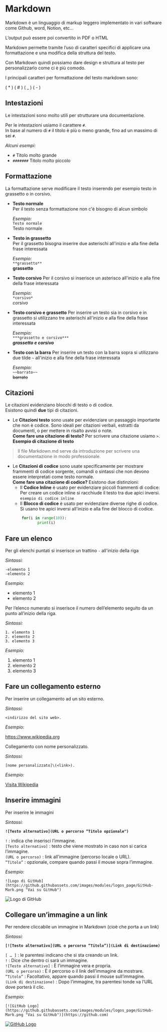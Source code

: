 # Markdown

Markdown è un linguaggio di markup leggero implementato in vari software come Github, word, Notion, etc…

L’output può essere poi convertito in PDF o HTML

Markdown permette tramite l’uso di caratteri specifici di applicare una formattazione e una modifica della struttura del testo.

Con Markdown quindi possiamo dare design e struttura al testo per personalizzarlo come ci è più comodo.

I principali caratteri per formattazione del testo markdown sono:

( * ) ( # ) ( _ ) ( - )


## Intestazioni
Le intestazioni sono molto utili per strutturare una documentazione.  

Per le intestazioni usiamo il carattere `#`.  
In base al numero di `#` il titolo è più o meno grande, fino ad un massimo di sei `#`.    

*Alcuni esempi:*
- `#` Titolo molto grande
- `#######` Titolo molto piccolo

## Formattazione  
La formattazione serve modificare il testo inserendo per esempio testo in grassetto o in corsivo.  
- **Testo normale**  
  Per il testo senza formattazione non c'è bisogno di alcun simbolo  
  
  *Esempio:*  
  `Testo normale`  
  Testo normale
- **Testo in grassetto**  
  Per il grassetto bisogna inserire due asterischi all'inizio e alla fine della frase interessata

  *Esempio:*  
  `**grassetto**`  
  **grassetto**
- **Testo corsivo**
  Per il corsivo si inserisce un asterisco all'inizio e alla fine della frase interessata

  *Esempio:*  
  `*corsivo*`    
  *corsivo*  
- **Testo corsivo e grassetto**
  Per inserire un testo sia in corsivo e in grassetto si utilizzano tre asterischi all'inizio e alla fine della frase interessata

  *Esempio:*  
  `***grassetto e corsivo***`  
  ***grassetto e corsivo***  
- **Testo con la barra**
  Per inserire un testo con la barra sopra si utilizzano due tilde `~` all'inizio e alla fine della frase interessata

  *Esempio:*  
  `~~barrato~~`  
  ~~barrato~~


## Citazioni
Le citazioni evidenziano blocchi di testo o di codice.  
Esistono quindi **due** tipi di citazioni.
+ Le **Citazioni testo** sono usate per evidenziare un passaggio importante che non è codice.
Sono ideali per citazioni verbali, estratti da documenti, o per mettere in risalto avvisi o note.<br>
**Come fare una citazione di testo?**
Per scrivere una citazione usiamo `>`.<br>
**Esempio di citazione di testo**
> Il file Markdown.md serve da introduzione per scrivere una documentazione in modo professionale. <br>
+ Le **Citazioni di codice** sono usate specificamente per mostrare frammenti di codice sorgente, comandi o sintassi che non devono essere interpretati come testo normale.<br>
 **Come fare una citazione di codice?**
 Esistono due distinzioni:
   + Il **Codice Inline** è usato per evidenziare piccoli frammenti di codice: 
   Per creare un codice inline si racchiude il testo tra due apici inversi.
    `esempio di codice inline`
    + Il **Blocco di codice** è usato per evidenziare diverse righe di codice.
     Si usano tre apici inversi all'inizio e alla fine del blocco di codice.
     ```python
	     for(i in range(10)):
				print(i)
	 ```

## Fare un elenco

Per gli elenchi puntati si inserisce un trattino `-` all'inizio della riga  

*Sintassi:*  

`-elemento 1`  
`-elemento 2`  

*Esempio:*
- elemento 1
- elemento 2    

Per l’elenco numerato si inserisce il numero dell’elemento seguito da un punto all’inizio della riga.

*Sintassi:*

`1. elemento 1`  
`2. elemento 2`  
`3. elemento 3`  

*Esempio:*

1. elemento 1
2. elemento 2
3. elemento 3


## Fare un collegamento esterno

Per inserire un collegamento ad un sito esterno.  

*Sintassi:*  

`<indirizzo del sito web>.`  

*Esempio:*  

<https://www.wikipedia.org>

Collegamento con nome personalizzato.  

*Sintassi:*  

`[nome personalizzato]\(<link>).`  

*Esempio:*  

[Visita Wikipedia](https://www.wikipedia.org)  

## Inserire immagini

Per inserire le immagini  

*Sintassi:*  

__`![Testo alternativo](URL o percorso “Titolo opzionale")`__

`!` : indica che inserisci l’immagine.  
`[Testo alternativo]` : testo che viene mostrato in caso non si carica l’immagine.  
`(URL o percorso)` : link all’immagine (percorso locale o URL).  
`”Titolo”` : opzionale, compare quando passi il mouse sopra l’immagine.  


*Esempio:*  

`![Logo di GitHub](https://github.githubassets.com/images/modules/logos_page/GitHub-Mark.png "Vai su GitHub")`  

![Logo di GitHub](https://github.githubassets.com/images/modules/logos_page/GitHub-Mark.png "Vai su GitHub")


## Collegare un’immagine a un link

Per rendere cliccabile un immagine in Markdown (cioè che porta a un link)  

*Sintassi:*  

__`[![Testo alternativo](URL o percorso “Titolo”)](Link di destinazione)`__

`[ … ]` : le parentesi indicano che si sta creando un link.  
`!` : Dice che dentro ci sarà un immagine.  
`![Testo alternativo]` : È l’immagine vera e propria.  
`(URL o percorso)` : È il percorso o il link dell’immagine da mostrare.  
`”Titolo”` : Facoltativo, appare quando passi il mouse sull’immagine.  
`(Link di destinazione)` : Dopo l’immagine, tra parentesi tonde va l’URL dove porterà il clic.  


  *Esempio:*  

`[![GitHub Logo](https://github.githubassets.com/images/modules/logos_page/GitHub-Mark.png "Vai su GitHub")](https://github.com)`  

  [![GitHub Logo](https://github.githubassets.com/images/modules/logos_page/GitHub-Mark.png "Vai su GitHub")](https://github.com)

